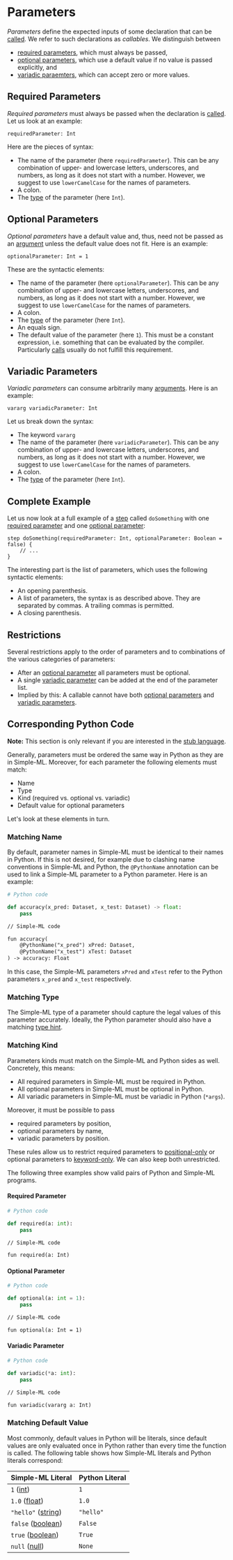 # Parameters

_Parameters_ define the expected inputs of some declaration that can be [called][calls]. We refer to such declarations as _callables_. We distinguish between 
* [required parameters](#required-parameters), which must always be passed,
* [optional parameters](#optional-parameters), which use a default value if no value is passed explicitly, and
* [variadic paraemters](#variadic-parameters), which can accept zero or more values.

## Required Parameters

_Required parameters_ must always be passed when the declaration is [called][calls]. Let us look at an example:

```
requiredParameter: Int
```

Here are the pieces of syntax:
* The name of the parameter (here `requiredParameter`). This can be any combination of upper- and lowercase letters, underscores, and numbers, as long as it does not start with a number. However, we suggest to use `lowerCamelCase` for the names of parameters.
* A colon.
* The [type][types] of the parameter (here `Int`).

## Optional Parameters

_Optional parameters_ have a default value and, thus, need not be passed as an [argument][calls] unless the default value does not fit. Here is an example:

```
optionalParameter: Int = 1
```

These are the syntactic elements:
* The name of the parameter (here `optionalParameter`). This can be any combination of upper- and lowercase letters, underscores, and numbers, as long as it does not start with a number. However, we suggest to use `lowerCamelCase` for the names of parameters.
* A colon.
* The [type][types] of the parameter (here `Int`).
* An equals sign.
* The default value of the parameter (here `1`). This must be a constant expression, i.e. something that can be evaluated by the compiler. Particularly [calls][calls] usually do not fulfill this requirement.

## Variadic Parameters

_Variadic parameters_ can consume arbitrarily many [arguments][calls]. Here is an example:

```
vararg variadicParameter: Int
```

Let us break down the syntax:
* The keyword `vararg`
* The name of the parameter (here `variadicParameter`). This can be any combination of upper- and lowercase letters, underscores, and numbers, as long as it does not start with a number. However, we suggest to use `lowerCamelCase` for the names of parameters.
* A colon.
* The [type][types] of the parameter (here `Int`).

## Complete Example

Let us now look at a full example of a [step][steps] called `doSomething` with one [required parameter](#required-parameters) and one [optional parameter](#optional-parameters):

```
step doSomething(requiredParameter: Int, optionalParameter: Boolean = false) {
    // ...
}
```

The interesting part is the list of parameters, which uses the following syntactic elements:
* An opening parenthesis.
* A list of parameters, the syntax is as described above. They are separated by commas. A trailing commas is permitted.
* A closing parenthesis.

## Restrictions

Several restrictions apply to the order of parameters and to combinations of the various categories of parameters:
* After an [optional parameter](#optional-parameters) all parameters must be optional.
* A single [variadic parameter](#variadic-parameters) can be added at the end of the parameter list.
* Implied by this: A callable cannot have both [optional parameters](#optional-parameters) and [variadic parameters](#variadic-parameters).


## Corresponding Python Code

**Note:** This section is only relevant if you are interested in the [stub language][stub-language].

Generally, parameters must be ordered the same way in Python as they are in Simple-ML. Moreover, for each parameter the following elements must match:
* Name
* Type
* Kind (required vs. optional vs. variadic)
* Default value for optional parameters

Let's look at these elements in turn.

### Matching Name

By default, parameter names in Simple-ML must be identical to their names in Python. If this is not desired, for example due to clashing name conventions in Simple-ML and Python, the `@PythonName` annotation can be used to link a Simple-ML parameter to a Python parameter. Here is an example:

```py
# Python code

def accuracy(x_pred: Dataset, x_test: Dataset) -> float:
    pass
```

```txt
// Simple-ML code

fun accuracy(
    @PythonName("x_pred") xPred: Dataset,
    @PythonName("x_test") xTest: Dataset
) -> accuracy: Float
```

In this case, the Simple-ML parameters `xPred` and `xTest` refer to the Python parameters `x_pred` and `x_test` respectively.

### Matching Type

The Simple-ML type of a parameter should capture the legal values of this parameter accurately. Ideally, the Python parameter should also have a matching [type hint][types-python].

### Matching Kind

Parameters kinds must match on the Simple-ML and Python sides as well. Concretely, this means:
* All required parameters in Simple-ML must be required in Python.
* All optional parameters in Simple-ML must be optional in Python.
* All variadic parameters in Simple-ML must be variadic in Python (`*args`).

Moreover, it must be possible to pass
* required parameters by position,
* optional parameters by name,
* variadic parameters by position.

These rules allow us to restrict required parameters to [positional-only][python-positional-only] or optional parameters to [keyword-only][python-keyword-only]. We can also keep both unrestricted.

The following three examples show valid pairs of Python and Simple-ML programs.

#### Required Parameter

```py
# Python code

def required(a: int):
    pass
```

```txt
// Simple-ML code

fun required(a: Int)
```

#### Optional Parameter

```py
# Python code

def optional(a: int = 1):
    pass
```

```txt
// Simple-ML code

fun optional(a: Int = 1)
```

#### Variadic Parameter

```py
# Python code

def variadic(*a: int):
    pass
```

```txt
// Simple-ML code

fun variadic(vararg a: Int)
```

### Matching Default Value

Most commonly, default values in Python will be literals, since default values are only evaluated once in Python rather than every time the function is called. The following table shows how Simple-ML literals and Python literals correspond:

|Simple-ML Literal | Python Literal|
|-|-|
|`1` ([int][int-literals])|`1`|
|`1.0` ([float][float-literals])|`1.0`|
|`"hello"` ([string][string-literals])|`"hello"`|
|`false` ([boolean][boolean-literals])|`False`|
|`true` ([boolean][boolean-literals]) |`True`|
|`null` ([null][null-literals])|`None`|

[types]: ./types.md
[types-python]: ./types.md#corresponding-python-code
[steps]: ../workflow-language/steps.md
[calls]: ../workflow-language/expressions.md#calls
[stub-language]: ../stub-language/README.md
[literals]: ../workflow-language/expressions.md#literals
[int-literals]: ../workflow-language/expressions.md#int-literals
[float-literals]: ../workflow-language/expressions.md#float-literals
[string-literals]: ../workflow-language/expressions.md#string-literals
[boolean-literals]: ../workflow-language/expressions.md#boolean-literals
[null-literals]: ../workflow-language/expressions.md#null-literal
[python-keyword-only]: https://peps.python.org/pep-3102/
[python-positional-only]: https://peps.python.org/pep-0570/